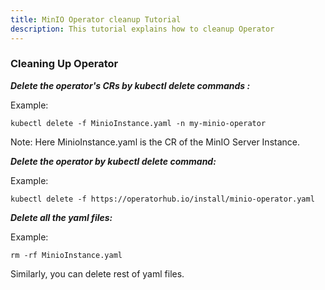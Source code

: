 ```yaml
---
title: MinIO Operator cleanup Tutorial
description: This tutorial explains how to cleanup Operator
---
```



### Cleaning Up Operator



***Delete the operator's CRs by kubectl delete commands :***

Example:
 
 ```copycommand
 kubectl delete -f MinioInstance.yaml -n my-minio-operator
 ```

Note: Here MinioInstance.yaml  is the CR of the MinIO Server Instance.



***Delete the operator by kubectl delete command:***
 
 
 Example:
 
 ```copycommand
 kubectl delete -f https://operatorhub.io/install/minio-operator.yaml
 ```
 

 
***Delete all the yaml files:***
 
 Example:
 
  ```copycommand
  rm -rf MinioInstance.yaml
  ```
  
  Similarly, you can delete rest of yaml files.

